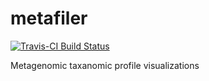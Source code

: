 # metafiler

[![Travis-CI Build Status](https://travis-ci.org/aaronwolen/metafiler.svg?branch=master)](https://travis-ci.org/aaronwolen/metafiler)

Metagenomic taxanomic profile visualizations